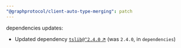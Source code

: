 ```yaml
---
"@graphprotocol/client-auto-type-merging": patch
---
```


dependencies updates: 

- Updated dependency [`tslib@^2.4.0` ↗︎](https://www.npmjs.com/package/tslib/v/^2.4.0) (was `2.4.0`, in `dependencies`)
